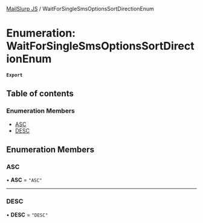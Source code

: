 [MailSlurp JS](../README.md) / WaitForSingleSmsOptionsSortDirectionEnum

# Enumeration: WaitForSingleSmsOptionsSortDirectionEnum

**`Export`**

## Table of contents

### Enumeration Members

- [ASC](WaitForSingleSmsOptionsSortDirectionEnum.md#asc)
- [DESC](WaitForSingleSmsOptionsSortDirectionEnum.md#desc)

## Enumeration Members

### ASC

• **ASC** = ``"ASC"``

___

### DESC

• **DESC** = ``"DESC"``
